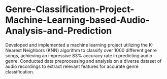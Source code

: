 # Genre-Classification-Project-Machine-Learning-based-Audio-Analysis-and-Prediction
Developed and implemented a machine learning project utilizing the K-Nearest Neighbors (KNN) algorithm to classify over 1000 different genre songs, achieving an impressive 83% accuracy rate in predicting audio genre. Conducted data preprocessing and analysis on a diverse dataset of audio recordings to extract relevant features for accurate genre classification.
